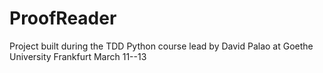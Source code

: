 # ProofReader

Project built during the TDD Python course lead by David Palao at Goethe University Frankfurt March 11--13
